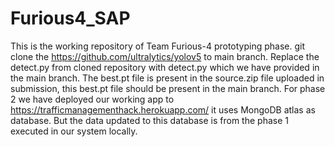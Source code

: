 # Furious4_SAP
This is the working repository of Team Furious-4 prototyping phase.
git clone the https://github.com/ultralytics/yolov5 to main branch.
Replace the detect.py from cloned repository with detect.py which we have provided in the main branch.
The best.pt file is present in the source.zip file uploaded in submission, this best.pt file should be present in the main branch.
For phase 2 we have deployed our working app to https://trafficmanagementhack.herokuapp.com/ it uses MongoDB atlas as database. But the data updated to this database is from the phase 1 executed in our system locally.
